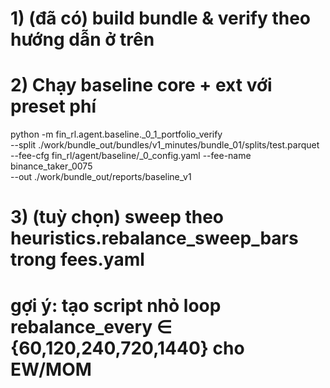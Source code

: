 # 1) (đã có) build bundle & verify theo hướng dẫn ở trên

# 2) Chạy baseline core + ext với preset phí
python -m fin_rl.agent.baseline._0_1_portfolio_verify \
  --split ./work/bundle_out/bundles/v1_minutes/bundle_01/splits/test.parquet \
  --fee-cfg fin_rl/agent/baseline/_0_config.yaml --fee-name binance_taker_0075 \
  --out ./work/bundle_out/reports/baseline_v1

# 3) (tuỳ chọn) sweep theo heuristics.rebalance_sweep_bars trong fees.yaml
# gợi ý: tạo script nhỏ loop rebalance_every ∈ {60,120,240,720,1440} cho EW/MOM
